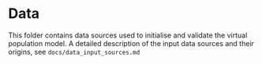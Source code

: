 # Data

This folder contains data sources used to initialise and validate the virtual population model.
A detailed description of the input data sources and their origins, see `docs/data_input_sources.md`
